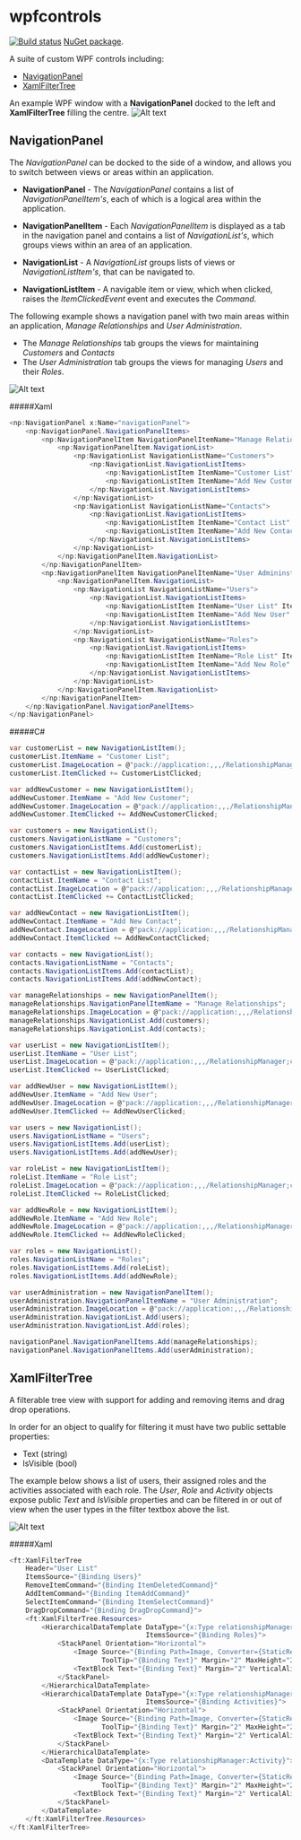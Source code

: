 # wpfcontrols
[![Build status](https://ci.appveyor.com/api/projects/status/6o6weumr92epubkr/branch/master?svg=true)](https://ci.appveyor.com/project/grantcolley/wpfcontrols/branch/master)
[NuGet package](https://www.nuget.org/packages/DipWpfControls/).

A suite of custom WPF controls including:
* [NavigationPanel](#navigationpanel)
* [XamlFilterTree](#xamlfiltertree)

An example WPF window with a **NavigationPanel** docked to the left and **XamlFilterTree** filling the centre.
![Alt text](/README-images/main.PNG?raw=true "Example WPF window with a NavigationPanel and XamlFilterTree")

## NavigationPanel
The *NavigationPanel* can be docked to the side of a window, and allows you to switch between views or areas within an application.

* **NavigationPanel** - The *NavigationPanel* contains a list of *NavigationPanelItem's*, each of which is a logical area within the application.

* **NavigationPanelItem** - Each *NavigationPanelItem* is displayed as a tab in the navigation panel and contains a list of *NavigationList's*, which groups views within an area of an application. 

* **NavigationList** - A *NavigationList* groups lists of views or *NavigationListItem's*, that can be navigated to.

* **NavigationListItem** - A navigable item or view, which when clicked, raises the *ItemClickedEvent* event and executes the *Command*.

The following example shows a navigation panel with two main areas within an application, *Manage Relationships* and *User Administration*. 
* The *Manage Relationships* tab groups the views for maintaining *Customers* and *Contacts*
* The *User Administration* tab groups the views for managing *Users* and their *Roles*.

![Alt text](/README-images/navigationPanel.PNG?raw=true "Navigation Panel")

#####Xaml
```C#
<np:NavigationPanel x:Name="navigationPanel">
    <np:NavigationPanel.NavigationPanelItems>
        <np:NavigationPanelItem NavigationPanelItemName="Manage Relationships" ImageLocation="pack://application:,,,/RelationshipManager;component/ManageRelationships.png">
            <np:NavigationPanelItem.NavigationList>
                <np:NavigationList NavigationListName="Customers">
                    <np:NavigationList.NavigationListItems>
                        <np:NavigationListItem ItemName="Customer List" ItemClicked="CustomerListClicked" ImageLocation="pack://application:,,,/RelationshipManager;component/CustomerList.png"/>
                        <np:NavigationListItem ItemName="Add New Customer" ItemClicked="AddNewCustomerClicked" ImageLocation="pack://application:,,,/RelationshipManager;component/AddNewCustomer.png"/>
                    </np:NavigationList.NavigationListItems>
                </np:NavigationList>
                <np:NavigationList NavigationListName="Contacts">
                    <np:NavigationList.NavigationListItems>
                        <np:NavigationListItem ItemName="Contact List" ItemClicked="ContactListClicked" ImageLocation="pack://application:,,,/RelationshipManager;component/ContactList.png"/>
                        <np:NavigationListItem ItemName="Add New Contact" ItemClicked="AddNewContactClicked" ImageLocation="pack://application:,,,/RelationshipManager;component/AddNewContact.png"/>
                    </np:NavigationList.NavigationListItems>
                </np:NavigationList>
            </np:NavigationPanelItem.NavigationList>
        </np:NavigationPanelItem>
        <np:NavigationPanelItem NavigationPanelItemName="User Admininstration" ImageLocation="pack://application:,,,/RelationshipManager;component/UserAdministration.png">
            <np:NavigationPanelItem.NavigationList>
                <np:NavigationList NavigationListName="Users">
                    <np:NavigationList.NavigationListItems>
                        <np:NavigationListItem ItemName="User List" ItemClicked="UserListClicked" ImageLocation="pack://application:,,,/RelationshipManager;component/CustomerList.png"/>
                        <np:NavigationListItem ItemName="Add New User" ItemClicked="AddNewUserClicked" ImageLocation="pack://application:,,,/RelationshipManager;component/AddNewCustomer.png"/>
                    </np:NavigationList.NavigationListItems>
                </np:NavigationList>
                <np:NavigationList NavigationListName="Roles">
                    <np:NavigationList.NavigationListItems>
                        <np:NavigationListItem ItemName="Role List" ItemClicked="RoleListClicked" ImageLocation="pack://application:,,,/RelationshipManager;component/RoleList.png"/>
                        <np:NavigationListItem ItemName="Add New Role" ItemClicked="AddNewRoleClicked" ImageLocation="pack://application:,,,/RelationshipManager;component/AddNewRole.png"/>
                    </np:NavigationList.NavigationListItems>
                </np:NavigationList>
            </np:NavigationPanelItem.NavigationList>
        </np:NavigationPanelItem>
    </np:NavigationPanel.NavigationPanelItems>
</np:NavigationPanel>
```

#####C# 
```C#
var customerList = new NavigationListItem();
customerList.ItemName = "Customer List";
customerList.ImageLocation = @"pack://application:,,,/RelationshipManager;component/CustomerList.png";
customerList.ItemClicked += CustomerListClicked;

var addNewCustomer = new NavigationListItem();
addNewCustomer.ItemName = "Add New Customer";
addNewCustomer.ImageLocation = @"pack://application:,,,/RelationshipManager;component/AddNewCustomer.png";
addNewCustomer.ItemClicked += AddNewCustomerClicked;

var customers = new NavigationList();
customers.NavigationListName = "Customers";
customers.NavigationListItems.Add(customerList);
customers.NavigationListItems.Add(addNewCustomer);

var contactList = new NavigationListItem();
contactList.ItemName = "Contact List";
contactList.ImageLocation = @"pack://application:,,,/RelationshipManager;component/ContactList.png";
contactList.ItemClicked += ContactListClicked;

var addNewContact = new NavigationListItem();
addNewContact.ItemName = "Add New Contact";
addNewContact.ImageLocation = @"pack://application:,,,/RelationshipManager;component/AddNewContact.png";
addNewContact.ItemClicked += AddNewContactClicked;

var contacts = new NavigationList();
contacts.NavigationListName = "Contacts";
contacts.NavigationListItems.Add(contactList);
contacts.NavigationListItems.Add(addNewContact);

var manageRelationships = new NavigationPanelItem();
manageRelationships.NavigationPanelItemName = "Manage Relationships";
manageRelationships.ImageLocation = @"pack://application:,,,/RelationshipManager;component/ManageRelationships.png";
manageRelationships.NavigationList.Add(customers);
manageRelationships.NavigationList.Add(contacts);

var userList = new NavigationListItem();
userList.ItemName = "User List";
userList.ImageLocation = @"pack://application:,,,/RelationshipManager;component/UserList.png";
userList.ItemClicked += UserListClicked;

var addNewUser = new NavigationListItem();
addNewUser.ItemName = "Add New User";
addNewUser.ImageLocation = @"pack://application:,,,/RelationshipManager;component/AddNewUser.png";
addNewUser.ItemClicked += AddNewUserClicked;

var users = new NavigationList();
users.NavigationListName = "Users";
users.NavigationListItems.Add(userList);
users.NavigationListItems.Add(addNewUser);

var roleList = new NavigationListItem();
roleList.ItemName = "Role List";
roleList.ImageLocation = @"pack://application:,,,/RelationshipManager;component/RoleList.png";
roleList.ItemClicked += RoleListClicked;

var addNewRole = new NavigationListItem();
addNewRole.ItemName = "Add New Role";
addNewRole.ImageLocation = @"pack://application:,,,/RelationshipManager;component/AddNewRole.png";
addNewRole.ItemClicked += AddNewRoleClicked;

var roles = new NavigationList();
roles.NavigationListName = "Roles";
roles.NavigationListItems.Add(roleList);
roles.NavigationListItems.Add(addNewRole);

var userAdministration = new NavigationPanelItem();
userAdministration.NavigationPanelItemName = "User Administration";
userAdministration.ImageLocation = @"pack://application:,,,/RelationshipManager;component/UserAdministration.png";
userAdministration.NavigationList.Add(users);
userAdministration.NavigationList.Add(roles);

navigationPanel.NavigationPanelItems.Add(manageRelationships);
navigationPanel.NavigationPanelItems.Add(userAdministration);
```

## XamlFilterTree
A filterable tree view with support for adding and removing items and drag drop operations. 

In order for an object to qualify for filtering it must have two public settable properties:
- Text (string)
- IsVisible (bool)

The example below shows a list of users, their assigned roles and the activities associated with each role. The *User*, *Role* and *Activity* objects expose public *Text* and *IsVisible* properties and can be filtered in or out of view when the user types in the filter textbox above the list.

![Alt text](/README-images/filterTree.PNG?raw=true "Filter Tree")

#####Xaml
```C#
<ft:XamlFilterTree 
    Header="User List" 
    ItemsSource="{Binding Users}" 
    RemoveItemCommand="{Binding ItemDeletedCommand}"
    AddItemCommand="{Binding ItemAddCommand}"
    SelectItemCommand="{Binding ItemSelectCommand}"
    DragDropCommand="{Binding DragDropCommand}">
    <ft:XamlFilterTree.Resources>
        <HierarchicalDataTemplate DataType="{x:Type relationshipManager:User}"
                                  ItemsSource="{Binding Roles}">
            <StackPanel Orientation="Horizontal">
                <Image Source="{Binding Path=Image, Converter={StaticResource UriStringToImageConverter}}" 
                       ToolTip="{Binding Text}" Margin="2" MaxHeight="20" MaxWidth="20" VerticalAlignment="Center"/>
                <TextBlock Text="{Binding Text}" Margin="2" VerticalAlignment="Center"/>
            </StackPanel>
        </HierarchicalDataTemplate>
        <HierarchicalDataTemplate DataType="{x:Type relationshipManager:Role}"
                                  ItemsSource="{Binding Activities}">
            <StackPanel Orientation="Horizontal">
                <Image Source="{Binding Path=Image, Converter={StaticResource UriStringToImageConverter}}" 
                       ToolTip="{Binding Text}" Margin="2" MaxHeight="20" MaxWidth="20" VerticalAlignment="Center"/>
                <TextBlock Text="{Binding Text}" Margin="2" VerticalAlignment="Center"/>
            </StackPanel>
        </HierarchicalDataTemplate>
        <DataTemplate DataType="{x:Type relationshipManager:Activity}">
            <StackPanel Orientation="Horizontal">
                <Image Source="{Binding Path=Image, Converter={StaticResource UriStringToImageConverter}}" 
                       ToolTip="{Binding Text}" Margin="2" MaxHeight="20" MaxWidth="20" VerticalAlignment="Center"/>
                <TextBlock Text="{Binding Text}" Margin="2" VerticalAlignment="Center"/>
            </StackPanel>
        </DataTemplate>
    </ft:XamlFilterTree.Resources>
</ft:XamlFilterTree>
```
